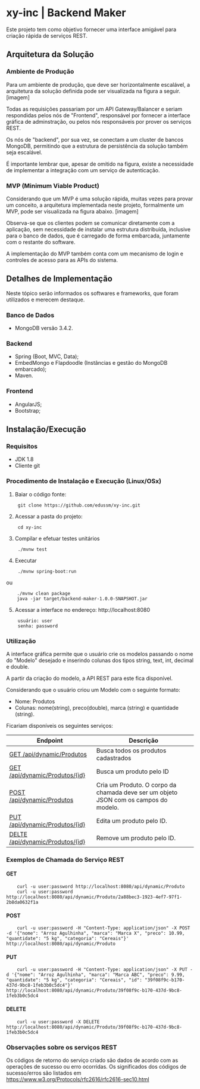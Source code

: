 # xy-inc | Backend Maker

Este projeto tem como objetivo fornecer uma interface amigável para criação rápida de serviços REST.

## Arquitetura da Solução
### Ambiente de Produção
Para um ambiente de produção, que deve ser horizontalmente escalável, a arquitetura da solução definida pode ser visualizada na figura a seguir.
[imagem]

Todas as requisições passariam por um API Gateway/Balancer e seriam respondidas pelos nós de "Frontend", responsável por fornecer a interface gráfica de adminstração, ou pelos nós responsáveis por prover os serviços REST.

Os nós de "backend", por sua vez, se conectam a um cluster de bancos MongoDB, permitindo que a estrutura de persistência da solução também seja escalável.

É importante lembrar que, apesar de omitido na figura, existe a necessidade de implementar a integração com um serviço de autenticação.

### MVP (Minimum Viable Product)
Considerando que um MVP é uma solução rápida, muitas vezes para provar um conceito, a arquitetura implementada neste projeto, formalmente um MVP, pode ser visualizada na figura abaixo.
[imagem]

Observa-se que os clientes podem se comunicar diretamente com a aplicação, sem necessidade de instalar uma estrutura distribuída, inclusive para o banco de dados, que é carregado de forma embarcada, juntamente com o restante do software.

A implementação do MVP também conta com um mecanismo de login e controles de acesso para as APIs do sistema.

## Detalhes de Implementação
Neste tópico serão informados os softwares e frameworks, que foram utilizados e merecem destaque.
### Banco de Dados
* MongoDB versão 3.4.2.
### Backend
* Spring (Boot, MVC, Data);
* EmbedMongo e Flapdoodle (Instâncias e gestão do MongoDB embarcado);
* Maven.
### Frontend
* AngularJS;
* Bootstrap;

## Instalação/Execução
### Requisitos
* JDK 1.8
* Cliente git

### Procedimento de Instalação e Execução (Linux/OSx)
1. Baiar o código fonte:
        
        git clone https://github.com/edussm/xy-inc.git
2. Acessar a pasta do projeto:

        cd xy-inc
3. Compilar e efetuar testes unitários
    
        ./mvnw test
4. Executar
    
        ./mvnw spring-boot:run
ou
    
        ./mvnw clean package
        java -jar target/backend-maker-1.0.0-SNAPSHOT.jar
5. Acessar a interface no endereço: http://localhost:8080
        
        usuário: user
        senha: password

### Utilização
A interface gráfica permite que o usuário crie os modelos passando o nome do "Modelo" desejado e inserindo colunas dos tipos string, text, int, decimal e double.

A partir da criação do modelo, a API REST para este fica disponível.

Considerando que o usuário criou um Modelo com o seguinte formato:
* Nome: Produtos
* Colunas: nome(string), preco(double), marca (string) e quantidade (string).

Ficariam disponíveis os seguintes serviços:

| Endpoint | Descrição |
| ---- | --------------- |
| [GET /api/dynamic/Produtos](http://localhost:8080/api/dynamic/Produtos) | Busca todos os produtos cadastrados |
| [GET /api/dynamic/Produtos/{id}](http://localhost:8080/api/dynamic/Produtos/{id}) | Busca um produto pelo ID |
| [POST /api/dynamic/Produtos](http://localhost:8080/api/dynamic/Produtos) | Cria um Produto. O corpo da chamada deve ser um objeto JSON com os campos do modelo. |
| [PUT /api/dynamic/Produtos/{id}](http://localhost:8080/api/dynamic/Produtos/{id}) | Edita um produto pelo ID.  | O corpo da chamada deve ser um objeto JSON com os campos do modelo. |
| [DELTE /api/dynamic/Produtos/{id}](http://localhost:8080/api/dynamic/Produtos/{id}) | Remove um produto pelo ID. |

### Exemplos de Chamada do Serviço REST

#### GET

        curl -u user:password http://localhost:8080/api/dynamic/Produto
        curl -u user:password http://localhost:8080/api/dynamic/Produto/2a88bec3-1923-4ef7-97f1-2b8da0632f1a

#### POST

        curl -u user:password -H "Content-Type: application/json" -X POST -d '{"nome": "Arroz Agulhinha", "marca": "Marca X", "preco": 10.99, "quantidate": "5 kg", "categoria": "Cereais"}' http://localhost:8080/api/dynamic/Produto

#### PUT

        curl -u user:password -H "Content-Type: application/json" -X PUT -d '{"nome": "Arroz Agulhinha", "marca": "Marca ABC", "preco": 9.99, "quantidate": "5 kg", "categoria": "Cereais", "id": "39f08f9c-b170-437d-9bc8-1feb3b0c5dc4"}' http://localhost:8080/api/dynamic/Produto/39f08f9c-b170-437d-9bc8-1feb3b0c5dc4


#### DELETE

        curl -u user:password -X DELETE http://localhost:8080/api/dynamic/Produto/39f08f9c-b170-437d-9bc8-1feb3b0c5dc4

### Observações sobre os serviços REST
Os códigos de retorno do serviço criado são dados de acordo com as operações de sucesso ou erro ocorridas.
Os significados dos códigos de sucesso/erros são listados em https://www.w3.org/Protocols/rfc2616/rfc2616-sec10.html